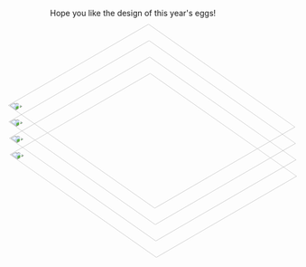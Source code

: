 Hope you like the design of this year's eggs!

<div id="layers" style="position: relative; width: 360px; height: 360px; background: rgba(0, 0, 0, 0); transform: rotate(-30deg) skew(25deg) scale(0.8); transition: 0.5s; margin-top: -20px; margin-bottom: 60px;">
    <img id="layer1" src="https://www.hackyeaster.com/img/eggdesign_layer1.png" style="position: absolute; width: 100%; transition: 0.5s; opacity: 0.96; transform: translate(-96px, 96px);">
    <img id="layer2" src="https://www.hackyeaster.com/img/eggdesign_layer2.png" style="position: absolute; width: 100%; transition: 0.5s; opacity: 0.96; transform: translate(-64px, 64px);">
    <img id="layer3" src="https://www.hackyeaster.com/img/eggdesign_layer3.png" style="position: absolute; width: 100%; transition: 0.5s; opacity: 0.96; transform: translate(-32px, 32px);">
    <img id="layer4" src="https://www.hackyeaster.com/img/eggdesign_layer4.png" style="position: absolute; width: 100%; transition: 0.5s; opacity: 0.96;">
</div>